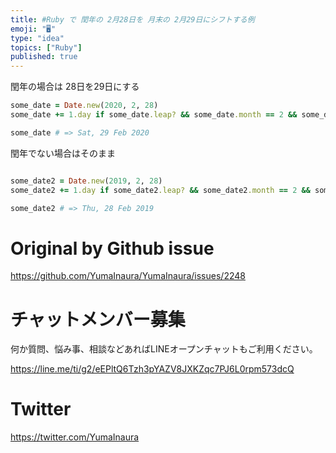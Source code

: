 ```yaml
---
title: #Ruby で 閏年の 2月28日を 月末の 2月29日にシフトする例
emoji: "🖥"
type: "idea"
topics: ["Ruby"]
published: true
---
```


閏年の場合は 28日を29日にする

```rb
some_date = Date.new(2020, 2, 28)
some_date += 1.day if some_date.leap? && some_date.month == 2 && some_date.day == 28

some_date # => Sat, 29 Feb 2020

```

閏年でない場合はそのまま

```rb

some_date2 = Date.new(2019, 2, 28)
some_date2 += 1.day if some_date2.leap? && some_date2.month == 2 && some_date2.day == 28

some_date2 # => Thu, 28 Feb 2019
```


# Original by Github issue

https://github.com/YumaInaura/YumaInaura/issues/2248








<!-- Update From Qiita API -->

# チャットメンバー募集


何か質問、悩み事、相談などあればLINEオープンチャットもご利用ください。

https://line.me/ti/g2/eEPltQ6Tzh3pYAZV8JXKZqc7PJ6L0rpm573dcQ





# Twitter


https://twitter.com/YumaInaura


<!-- Update From Qiita API -->


